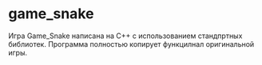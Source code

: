 # game_snake

Игра Game_Snake написана на C++ с использованием стандпртных библиотек. Программа полностью копирует функцилнал оригинальной игры.
